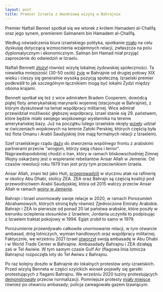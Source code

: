 ```yaml
---
layout: post
title: Premier Izraela z dwudniową wizytą w Bahrajnie
---
```

Premier Naftali Bennet spotkał się we wtorek z królem Hamadem al-Chalifą oraz jego synem, premierem Salmanem bin Hamadem al-Chalifą. 

Według oświadczenia biura izraelskiego polityka, spotkanie [miało](https://www.aljazeera.com/news/2022/2/14/israeli-prime-minister-lands-in-bahrain-in-first) na celu dyskusję dotyczącą wzmocnienia wzajemnych relacji, zwłaszcza na polu dyplomatycznym i ekonomicznym. Salman bin Hamad miał przyjąć zaproszenie do odwiedziń w Izraelu.

Naftali Bennett [złożył](https://www.thenationalnews.com/gulf-news/bahrain/2022/02/15/israel-pm-naftali-bennett-to-meet-bahrain-king-on-landmark-visit/) również wizytę lokalnej żydowskiej społeczności. Ta niewielka mniejszość (30-50 osób) [żyje](https://twitter.com/arabizmy/status/1488265233198383104) w Bahrajnie od drugiej połowy XIX wieku i cieszy się generalnie wysoką pozycją społeczną. Izraelski premier podkreślił to jak szczególnym łącznikiem mogą być lokalni Żydzi między oboma krajami. 

Bennett spotkał się też z wice admirałem Bradem Cooperem, dowódcą piątej floty amerykańskiej marynarki wojennej (stacjonuje w Bahrajnie), z którym dyskutował na temat współpracy militarnej. Wice admirał przewidział możliwość głębszej współpracy. Izrael stanie się 29. państwem, które będzie miało swojego wojskowego wysłannika na terenie amerykańskiej bazy. Już na początku lutego izraelskie okręty [wzięły](https://abcnews.go.com/International/wireStory/israel-pm-meets-bahrain-crown-prince-push-tighten-82899415) udział w ćwiczeniach wojskowych na terenie Zatoki Perskiej, których częścią była też flota Omanu i Arabii Saudyjskiej (nie mają formalnych relacji z Izraelem). 

Szef izraelskiego rządu [dąży](https://www.reuters.com/world/middle-east/israel-seeks-new-regional-bloc-with-arab-partners-bennett-says-bahrain-2022-02-15/) do stworzenia wspólnego frontu z arabskimi partnerami przeciw "wrogom, którzy sieją chaos i terror". Najprawdopodobniej chodzi o Iran, który w ramach bliskowschodniej Zimnej Wojny oskarżany jest o wspieranie rebeliantów Ansar Allah w Jemenie. Od czasów rewolucji roku 1979 Iran jest przy tym przeciwnikiem Izraela. 

Ansar Allah, znani też jako Huti, [przeprowadzili](https://www.aljazeera.com/news/2022/2/3/timeline-uae-drone-missile-attacks-houthis-yemen) w styczniu atak na rafinerię w okolicy Abu Dhabi, stolicy ZEA. ZEA oraz Bahrajn są częścią koalicji pod przewodnictwem Arabii Saudyjskiej, która od 2015 walczy przeciw Ansar Allah w ramach [wojny w Jemenie](https://www.bbc.com/news/world-middle-east-29319423). 

Bahrajn i Izrael unormowały swoje relacje w 2020, w ramach Porozumień Abrahamowych, których stroną były również Zjednoczone Emiraty Arabskie. Bahrajn i ZEA to pierwsze od ponad 20 lat państwa arabskie, które poszły w kierunku ocieplenia stosunków z Izraelem; Jordania uczyniła to podpisując z Izraelem traktat pokojowy w 1994. Egipt zrobił to samo w 1979.

Porozumienie przewidywało całkowite unormowanie relacji, w tym otwarcie ambasad, dróg lotniczych, wymian handlowych oraz współpracy militarnej. Faktycznie, we wrześniu 2021 Izrael [otworzył](https://www.timesofisrael.com/lapid-inaugurates-israeli-embassy-in-bahrain/) swoją ambasadę w Abu Dhabi i  w World Trade Center w Bahrajnie. Ambasadady Bahrajnu i ZEA działają zaś w Tel Awiwie. W tym samym czasie Gulf Air (flagowa linia lotnicza Bahrajnu) rozpoczęła loty do Tel Awiwu z Bahrajnu. 

Po raz kolejny doszło w Bahrajnie do lokalnych protestów anty-izraelskich. Przed wizytą Benneta w części szyickich wiosek pojawiły się garstki protestujących z flagami Bahrajnu. We wrześniu 2020 tuziny protestujących [demonstrowały](https://www.timesofisrael.com/bahrainis-protest-us-sponsored-israel-normalization-deal/) przeciw normalizacji. Pomniejsze protesty [miały miejsce](https://www.france24.com/en/live-news/20211001-protests-in-bahrain-over-new-israeli-embassy) również po otwarciu ambasady; policja zareagowała gazem łzawiącym.
